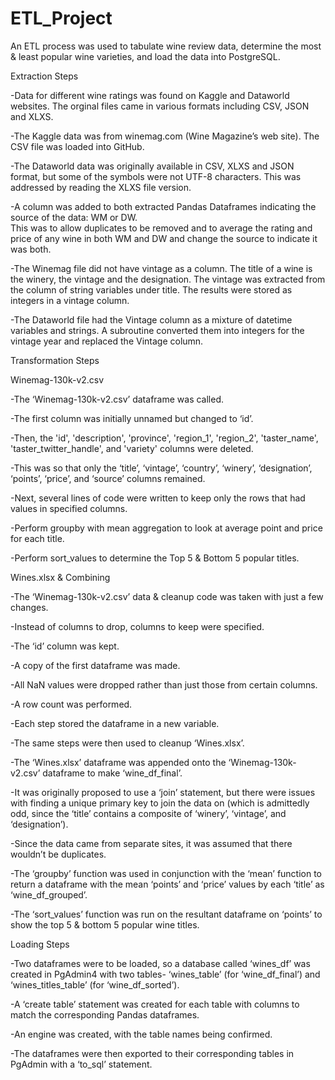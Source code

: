 # ETL_Project
An ETL process was used to tabulate wine review data, determine the most & least popular wine varieties, 
and load the data into PostgreSQL.


Extraction Steps

-Data for different wine ratings was found on Kaggle and Dataworld websites. The orginal files came 
in various formats including CSV, JSON and XLXS.
 
-The Kaggle data was from winemag.com (Wine Magazine’s web site). The CSV file was loaded into GitHub.

-The Dataworld data was originally available in CSV, XLXS and JSON format, but some of the symbols were 
not UTF-8 characters. This was addressed by reading the XLXS file version.

-A column was added to both extracted Pandas Dataframes indicating the source of the data: WM or DW.  
This was to allow duplicates to be removed and to average the rating and price of any wine in both WM and DW 
and change the source to indicate it was both.

-The Winemag file did not have vintage as a column. The title of a wine is the winery, the vintage and 
the designation.  The vintage was extracted from the column of string variables under title. The results were 
stored as integers in a vintage column.
 
-The Dataworld file had the Vintage column as a mixture of datetime variables and strings. A subroutine 
converted them into integers for the vintage year and replaced the Vintage column.


Transformation Steps

Winemag-130k-v2.csv

-The ‘Winemag-130k-v2.csv’ dataframe was called.

-The first column was initially unnamed but changed to ‘id’.

-Then, the 'id', 'description', 'province', 'region_1', 'region_2', 'taster_name', 'taster_twitter_handle', 
and 'variety' columns were deleted.

   -This was so that only the ‘title’, ‘vintage’, ‘country’, ‘winery’, ‘designation’, ‘points’, ‘price’, and 
‘source’ columns remained.

-Next, several lines of code were written to keep only the rows that had values in specified columns.

-Perform groupby with mean aggregation to look at average point and price for each title.

-Perform sort_values to determine the Top 5 & Bottom 5 popular titles.


Wines.xlsx & Combining

-The ‘Winemag-130k-v2.csv’ data & cleanup code was taken with just a few changes.

   -Instead of columns to drop, columns to keep were specified.

   -The ‘id’ column was kept.

   -A copy of the first dataframe was made.

   -All NaN values were dropped rather than just those from certain columns.

   -A row count was performed.

   -Each step stored the dataframe in a new variable.

-The same steps were then used to cleanup ‘Wines.xlsx’.

-The ‘Wines.xlsx’ dataframe was appended onto the ‘Winemag-130k-v2.csv’ dataframe to make ‘wine_df_final’.

   -It was originally proposed to use a ‘join’ statement, but there were issues with finding a unique primary 
	key to join the data on (which is admittedly odd, since the ‘title’ contains a composite of ‘winery’, ‘vintage’, 
	and ‘designation’).

   -Since the data came from separate sites, it was assumed that there wouldn’t be duplicates.

-The ‘groupby’ function was used in conjunction with the ‘mean’ function to return a dataframe with the mean 
‘points’ and ‘price’ values by each ‘title’ as ‘wine_df_grouped’.

-The ‘sort_values’ function was run on the resultant dataframe on ‘points’ to show the top 5 & bottom 5 popular 
wine titles.


Loading Steps

-Two dataframes were to be loaded, so a database called ‘wines_df’ was created in PgAdmin4 with two tables- 
‘wines_table’ (for ‘wine_df_final’) and ‘wines_titles_table’ (for ‘wine_df_sorted’).

-A ‘create table’ statement was created for each table with columns to match the corresponding Pandas dataframes.

-An engine was created, with the table names being confirmed.

-The dataframes were then exported to their corresponding tables in PgAdmin with a ‘to_sql’ statement.


